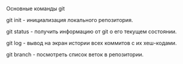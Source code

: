 Основные команды git

git init - инициализация локального репозитория.

git status - получить информацию от git о его текущем состоянии.

git log - вывод на экран истории всех коммитов с их хеш-кодами.

git branch - посмотреть список веток в репозитории.